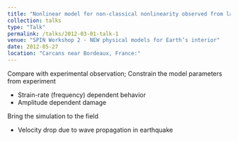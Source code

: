 ```yaml
---
title: "Nonlinear model for non-classical nonlinearity observed from lab to global scales"
collection: talks
type: "Talk"
permalink: /talks/2012-03-01-talk-1
venue: "SPIN Workshop 2 - NEW physical models for Earth’s interior"
date: 2012-05-27
location: "Carcans near Bordeaux, France:"
---
```


Compare with experimental observation; Constrain the model parameters from experiment
* Strain-rate (frequency) dependent behavior
* Amplitude dependent damage

Bring the simulation to the field
* Velocity drop due to wave propagation in earthquake
